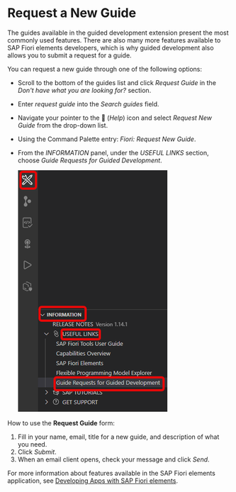 <!-- loiob6722617735b4c60aae0d2ef04646c75 -->

<link rel="stylesheet" type="text/css" href="../css/sap-icons.css"/>

# Request a New Guide

The guides available in the guided development extension present the most commonly used features. There are also many more features available to SAP Fiori elements developers, which is why guided development also allows you to submit a request for a guide.

You can request a new guide through one of the following options:

-   Scroll to the bottom of the guides list and click *Request Guide* in the *Don't have what you are looking for?* section.
-   Enter *request guide* into the *Search guides* field.
-   Navigate your pointer to the <span class="SAP-icons-V5"></span> \(*Help*\) icon and select *Request New Guide* from the drop-down list.
-   Using the Command Palette entry: *Fiori: Request New Guide*.

-   From the *INFORMATION* panel, under the *USEFUL LINKS* section, choose *Guide Requests for Guided Development*.

    ![](images/Fiori_Tools_Guide_Requests_for_Guided_Development_4f9571c.png)


How to use the **Request Guide** form:

1.  Fill in your name, email, title for a new guide, and description of what you need.
2.  Click *Submit*.
3.  When an email client opens, check your message and click *Send*.

For more information about features available in the SAP Fiori elements application, see [Developing Apps with SAP Fiori elements](https://sapui5.hana.ondemand.com/#/topic/03265b0408e2432c9571d6b3feb6b1fd).

